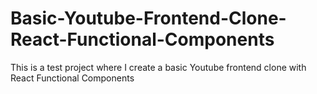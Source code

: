 # Basic-Youtube-Frontend-Clone-React-Functional-Components
This is a test project where I create a basic Youtube frontend clone with React Functional Components
